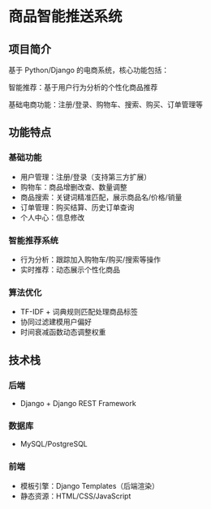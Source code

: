 # 商品智能推送系统

## 项目简介
基于 Python/Django 的电商系统，核心功能包括：

​​智能推荐​​：基于用户行为分析的个性化商品推荐

​​基础电商功能​​：注册/登录、购物车、搜索、购买、订单管理等

## 功能特点
### 基础功能
- 用户管理​​：注册/登录（支持第三方扩展）
- 购物车​​：商品增删改查、数量调整
- 商品搜索​​：关键词精准匹配，展示商品名/价格/销量
- 订单管理​​：购买结算、历史订单查询
- 个人中心​​：信息修改

### 智能推荐系统
- 行为分析​​：跟踪加入购物车/购买/搜索等操作
- 实时推荐​​：动态展示个性化商品

### 算法优化
- TF-IDF + 词典规则匹配处理商品标签
- 协同过滤建模用户偏好
- 时间衰减函数动态调整权重

## 技术栈

### 后端
- Django + Django REST Framework

### 数据库
- MySQL/PostgreSQL

### 前端
- 模板引擎：Django Templates（后端渲染）
- 静态资源：HTML/CSS/JavaScript
